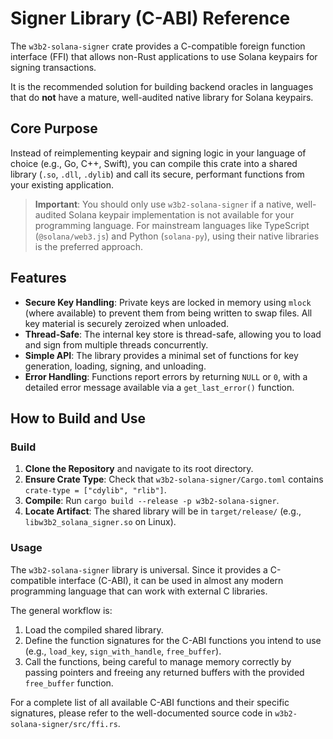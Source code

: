# Signer Library (C-ABI) Reference

The `w3b2-solana-signer` crate provides a C-compatible foreign function interface (FFI) that allows non-Rust applications to use Solana keypairs for signing transactions.

It is the recommended solution for building backend oracles in languages that do **not** have a mature, well-audited native library for Solana keypairs.

## Core Purpose

Instead of reimplementing keypair and signing logic in your language of choice (e.g., Go, C++, Swift), you can compile this crate into a shared library (`.so`, `.dll`, `.dylib`) and call its secure, performant functions from your existing application.

> **Important**: You should only use `w3b2-solana-signer` if a native, well-audited Solana keypair implementation is not available for your programming language. For mainstream languages like TypeScript (`@solana/web3.js`) and Python (`solana-py`), using their native libraries is the preferred approach.

## Features

- **Secure Key Handling**: Private keys are locked in memory using `mlock` (where available) to prevent them from being written to swap files. All key material is securely zeroized when unloaded.
- **Thread-Safe**: The internal key store is thread-safe, allowing you to load and sign from multiple threads concurrently.
- **Simple API**: The library provides a minimal set of functions for key generation, loading, signing, and unloading.
- **Error Handling**: Functions report errors by returning `NULL` or `0`, with a detailed error message available via a `get_last_error()` function.

## How to Build and Use

### Build

1.  **Clone the Repository** and navigate to its root directory.
2.  **Ensure Crate Type**: Check that `w3b2-solana-signer/Cargo.toml` contains `crate-type = ["cdylib", "rlib"]`.
3.  **Compile**: Run `cargo build --release -p w3b2-solana-signer`.
4.  **Locate Artifact**: The shared library will be in `target/release/` (e.g., `libw3b2_solana_signer.so` on Linux).

### Usage

The `w3b2-solana-signer` library is universal. Since it provides a C-compatible interface (C-ABI), it can be used in almost any modern programming language that can work with external C libraries.

The general workflow is:
1.  Load the compiled shared library.
2.  Define the function signatures for the C-ABI functions you intend to use (e.g., `load_key`, `sign_with_handle`, `free_buffer`).
3.  Call the functions, being careful to manage memory correctly by passing pointers and freeing any returned buffers with the provided `free_buffer` function.

For a complete list of all available C-ABI functions and their specific signatures, please refer to the well-documented source code in `w3b2-solana-signer/src/ffi.rs`.
